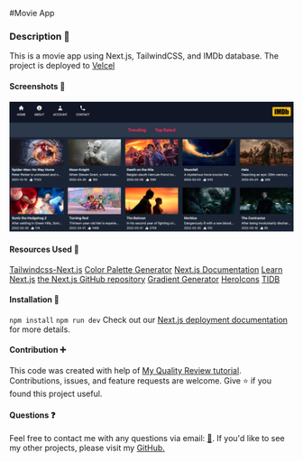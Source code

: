 #Movie App
### Description :page_with_curl:

This is a movie app using Next.js, TailwindCSS, and IMDb database. The project is deployed to [Velcel](https://movie-upn22jxj9-marynapr.vercel.app/)

#### Screenshots :camera_flash:
![screenshot](./screenshot.png)
#### Resources Used :wrench: 

[Tailwindcss-Next.js](https://tailwindcss.com/docs/guides/nextjs)
[Color Palette Generator](https://colors.muz.li/)
[Next.js Documentation](https://nextjs.org/docs)
[Learn Next.js](https://nextjs.org/learn)
[the Next.js GitHub repository](https://github.com/vercel/next.js/) 
[Gradient Generator](https://www.joshwcomeau.com/gradient-generator/)
[HeroIcons](https://heroicons.com/)
[TIDB](https://www.themoviedb.org/?language=en-US)


#### Installation :electric_plug:

`npm install`
`npm run dev`
Check out our [Next.js deployment documentation](https://nextjs.org/docs/deployment) for more details.


#### Contribution :heavy_plus_sign: 

This code was created with help of [My Quality Review tutorial](https://www.youtube.com/watch?v=Jm0tFx3tiYg). Contributions, issues, and feature requests are welcome. Give :star: if you found this project useful. 

#### Questions :question: 
Feel free to contact me with any questions via email: [:e-mail:](pryadkamaryna@gmail.com).
If you'd like to see my other projects, please visit my [GitHub.](https://github.com/MarynaPR?tab=repositories)




